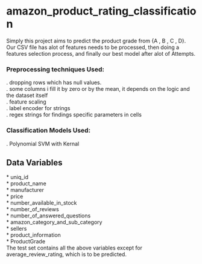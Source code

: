 # amazon_product_rating_classification
Simply this project aims to predict the product grade from {A , B , C , D}.<br />
Our CSV file has alot of features needs to be processed, then doing a features selection process, and finally our best model after alot of Attempts.<br />
 
 ### Preprocessing techniques Used:
  . dropping rows which has null values.<br />
  . some columns i fill it by zero or by the mean, it depends on the logic and the dataset itself<br />
  . feature scaling<br />
  . label encoder for strings<br />
  . regex strings for findings specific parameters in cells<br />
 
### Classification Models Used:
 . Polynomial SVM with Kernal<br />
 
<h2 align = "left">Data Variables</h2>
* uniq_id</br>
* product_name</br>
* manufacturer</br>
* price</br>
* number_available_in_stock</br>
* number_of_reviews</br>
* number_of_answered_questions</br>
* amazon_category_and_sub_category</br>
* sellers</br>
* product_information</br>
* ProductGrade</br>
The test set contains all the above variables except for average_review_rating, which is to be predicted.</br>
